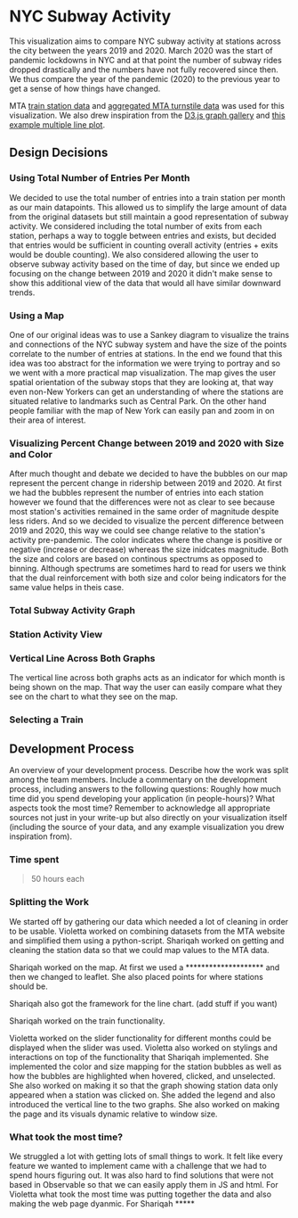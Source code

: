 # NYC Subway Activity 
This visualization aims to compare NYC subway activity at stations across the city between the years 2019 and 2020. March 2020 was the start of pandemic lockdowns in NYC and at that point the number of subway rides dropped drastically and the numbers have not fully recovered since then. We thus compare the year of the pandemic (2020) to the previous year to get a sense of how things have changed. 

MTA [train station data](http://web.mta.info/developers/developer-data-terms.html#data) and [aggregated MTA turnstile data](https://qri.cloud/nyc-transit-data/turnstile_daily_counts_2020) was used for this visualization. We also drew inspiration from the [D3.js graph gallery](https://www.d3-graph-gallery.com/) and [this example multiple line plot](https://bl.ocks.org/d3noob/ed0864ef6ec6af1e360917c29f4b08da).

## Design Decisions

### Using Total Number of Entries Per Month 
We decided to use the total number of entries into a train station per month as our main datapoints. This allowed us to simplify the large amount of data from the original datasets but still maintain a good representation of subway activity. We considered including the total number of exits from each station, perhaps a way to toggle between entries and exists, but decided that entries would be sufficient in counting overall activity (entries + exits would be double counting). We also considered allowing the user to observe subway activity based on the time of day, but since we ended up focusing on the change between 2019 and 2020 it didn't make sense to show this additional view of the data that would all have similar downward trends. 

### Using a Map 
One of our original ideas was to use a Sankey diagram to visualize the trains and connections of the NYC subway system and have the size of the points correlate to the number of entries at stations. In the end we found that this idea was too abstract for the information we were trying to portray and so we went with a more practical map visualization. The map gives the user spatial orientation of the subway stops that they are looking at, that way even non-New Yorkers can get an understanding of where the stations are situated relative to landmarks such as Central Park. On the other hand people familiar with the map of New York can easily pan and zoom in on their area of interest. 

### Visualizing Percent Change between 2019 and 2020 with Size and Color
After much thought and debate we decided to have the bubbles on our map represent the percent change in ridership between 2019 and 2020. At first we had the bubbles represent the number of entries into each station however we found that the differences were not as clear to see because most station's activities remained in the same order of magnitude despite less riders. 
And so we decided to visualize the percent difference between 2019 and 2020, this way we could see change relative to the station's activity pre-pandemic. The color indicates where the change is positive or negative (increase or decrease) whereas the size inidcates magnitude. Both the size and colors are based on continous spectrums as opposed to binning. Although spectrums are sometimes hard to read for users we think that the dual reinforcement with both size and color being indicators for the same value helps in theis case. 

### Total Subway Activity Graph

### Station Activity View 

### Vertical Line Across Both Graphs
The vertical line across both graphs acts as an indicator for which month is being shown on the map. That way the user can easily compare what they see on the chart to what they see on the map. 

### Selecting a Train 

## Development Process 
An overview of your development process. Describe how the work was split among the team members. Include a commentary on the development process, including answers to the following questions: Roughly how much time did you spend developing your application (in people-hours)? What aspects took the most time?
Remember to acknowledge all appropriate sources not just in your write-up but also directly on your visualization itself (including the source of your data, and any example visualization you drew inspiration from).
### Time spent
>50 hours each

### Splitting the Work
We started off by gathering our data which needed a lot of cleaning in order to be usable. Violetta worked on combining datasets from the MTA website and simplified them using a python-script. Shariqah worked on getting and cleaning the station data so that we could map values to the MTA data. 

Shariqah worked on the map. At first we used a ******************** and then we changed to leaflet. She also placed points for where stations should be. 

Shariqah also got the framework for the line chart. (add stuff if you want) 

Shariqah worked on the train functionality. 

Violetta worked on the slider functionality for different months could be displayed when the slider was used. Violetta also worked on stylings and interactions on top of the functionality that Shariqah implemented. She implemented the color and size mapping for the station bubbles as well as how the bubbles are highlighted when hovered, clicked, and unselected. She also worked on making it so that the graph showing station data only appeared when a station was clicked on. She added the legend and also introduced the vertical line to the two graphs. She also worked on making the page and its visuals dynamic relative to window size. 

### What took the most time?
We struggled a lot with getting lots of small things to work. It felt like every feature we wanted to implement came with a challenge that we had to spend hours figuring out. It was also hard to find solutions that were not based in Observable so that we can easily apply them in JS and html. For Violetta what took the most time was putting together the data and also making the web page dyanmic. For Shariqah *****
